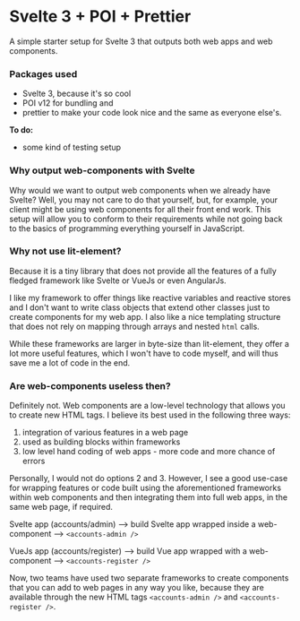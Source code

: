 # Svelte 3 + POI + Prettier

A simple starter setup for Svelte 3 that outputs both web apps and web components. 

### Packages used

- Svelte 3, because it's so cool
- POI v12 for bundling and
- prettier to make your code look nice and the same as everyone else's.

**To do:**
- some kind of testing setup

### Why output web-components with Svelte

Why would we want to output web components when we already have Svelte? Well, you may not care to do that yourself, but, for example, your client might be using web components for all their front end work. This setup will allow you to conform to their requirements while not going back to the basics of programming everything yourself in JavaScript.

### Why not use lit-element?

Because it is a tiny library that does not provide all the features of a fully fledged framework like Svelte or VueJs or even AngularJs.

I like my framework to offer things like reactive variables and reactive stores and I don't want to write class objects that extend other classes just to create components for my web app. I also like a nice templating structure that does not rely on mapping through arrays and nested `html` calls. 

While these frameworks are larger in byte-size than lit-element, they offer a lot more useful features, which I won't have to code myself, and will thus save me a lot of code in the end.

### Are web-components useless then?

Definitely not. Web components are a low-level technology that allows you to create new HTML tags. I believe its best used in the following three ways:

1. integration of various features in a web page
2. used as building blocks within frameworks
3. low level hand coding of web apps - more code and more chance of errors 

Personally, I would not do options 2 and 3. However, I see a good use-case for wrapping features or code built using the aforementioned frameworks within web components and then integrating them into full web apps, in the same web page, if required.
 
Svelte app (accounts/admin) --> build Svelte app wrapped inside a web-component --> `<accounts-admin />`

VueJs app (accounts/register) --> build Vue app wrapped with a web-component --> `<accounts-register />`

Now, two teams have used two separate frameworks to create components that you can add to web pages in any way you like, because they are available through the new HTML tags `<accounts-admin />` and `<accounts-register />`.

